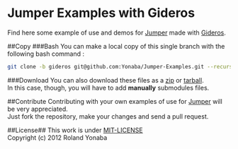 Jumper Examples with Gideros
============================

Find here some example of use and demos for [Jumper](https://github.com/Yonaba/Jumper) made with [Gideros](http://www.giderosmobile.com).

##Copy
###Bash
You can make a local copy of this single branch with the following bash command :

```bash
git clone -b gideros git@github.com:Yonaba/Jumper-Examples.git --recursive
```

###Download
You can also download these files as a [zip](https://github.com/Yonaba/Jumper-Examples/zipball/gideros) or [tarball](https://github.com/Yonaba/Jumper-Examples/tarball/gideros).<br/>
In this case, though, you will have to add __manually__ submodules files.

##Contribute
Contributing with your own examples of use for [Jumper](https://github.com/Yonaba/Jumper) will be very appreciated. <br/>
Just fork the repository, make your changes and send a pull request.

##License##
This work is under [MIT-LICENSE](http://www.opensource.org/licenses/mit-license.php)<br/>
Copyright (c) 2012 Roland Yonaba<br/>
